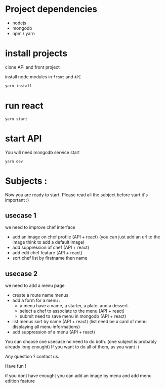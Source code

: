 # Project dependencies

- nodejs
- mongodb
- npm / yarn


# install projects

clone API and front project

install node modules in `front` and `API`

```bash
yarn install
```

# run react
```
yarn start
```

# start API

You will need mongodb service start

```
yarn dev
```

# Subjects :

Now you are ready to start.
Please read all the subject before start it's important :)

## usecase 1
we need to improve chef interface
- add an image on chef profile (API + react) 
(you can just add an url to the image think to add a default image)
- add suppression of chef (API + react)
- add edit chef feature (API + react)
- sort chef list by firstname then name

## usecase 2
we need to add a menu page
- create a route name menus
- add a form for a menu :
  - a menu have a name, a starter, a plate, and a dessert.
  - select a chef to associate to the menu (API + react)
  - submit need to save menu in mongodb (API + react)
- list menus sort by name (API + react)
  (list need be a card of menu displaying all menu informations)
- add suppression of a menu (API + react)

You can choose one usecase no need to do both. (one subject is probably already long enought)
If you want to do all of them, as you want :)

Any question ? contact us.

Have fun !

if you dont have enought you can add an image by menu and add menu edition feature
